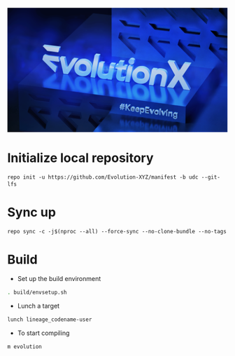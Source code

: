 ![Evolution X](https://github.com/Evolution-XYZ/manifest/raw/udc/Banner.png)

# Initialize local repository
```
repo init -u https://github.com/Evolution-XYZ/manifest -b udc --git-lfs
```

# Sync up
```
repo sync -c -j$(nproc --all) --force-sync --no-clone-bundle --no-tags
```

# Build

- Set up the build environment
```bash
. build/envsetup.sh
```

- Lunch a target
```bash
lunch lineage_codename-user
```

- To start compiling
```bash
m evolution
```
